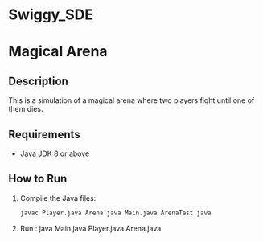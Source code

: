 # Swiggy_SDE

# Magical Arena

## Description
This is a simulation of a magical arena where two players fight until one of them dies.

## Requirements
- Java JDK 8 or above

## How to Run
1. Compile the Java files:
   ```bash
   javac Player.java Arena.java Main.java ArenaTest.java
2. Run :
   java Main.java Player.java Arena.java
